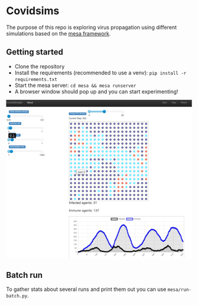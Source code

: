# Covidsims

The purpose of this repo is exploring virus propagation using different simulations based on the [mesa framework](https://github.com/projectmesa/mesa/).

## Getting started

* Clone the repository
* Install the requirements (recommended to use a venv): `pip install -r requirements.txt`
* Start the mesa server: `cd mesa && mesa runserver`
* A browser window should pop up and you can start experimenting!

![Example screenshot](images/screenshot.png "Example screenshot")

## Batch run

To gather stats about several runs and print them out you can use `mesa/run-batch.py`.
